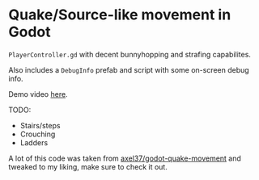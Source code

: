 # Quake/Source-like movement in Godot

`PlayerController.gd` with decent bunnyhopping and strafing capabilites.

Also includes a `DebugInfo` prefab and script with some on-screen debug info.

Demo video [here](https://www.youtube.com/watch?v=sN_06xe19gg).

TODO:
- Stairs/steps
- Crouching
- Ladders

A lot of this code was taken from [axel37/godot-quake-movement](https://github.com/axel37/godot-quake-movement) and tweaked to my liking, make sure to check it out.
